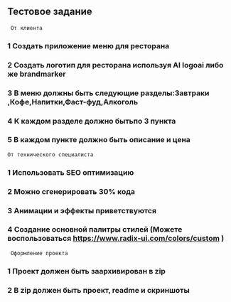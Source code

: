 ## Тестовое задание


`` От клиента``

### 1 Создать приложение меню для ресторана
### 2 Создать логотип для ресторана используя AI logoai либо же brandmarker
### 3 В меню должны быть следующие разделы:Завтраки ,Кофе,Напитки,Фаст-фуд,Алкоголь
### 4 К каждом разделе должно бытьпо 3 пункта
### 5 В каждом пункте должно быть описание и цена

`` От технического специалиста ``

### 1 Использовать SEO оптимизацию
### 2 Можно сгенерировать 30% кода
### 3 Анимации и эффекты приветствуются
### 4 Создание основной палитры стилей (Можете воспользоваться https://www.radix-ui.com/colors/custom )



`` Оформление проекта``

### 1  Проект должен быть заархивирован в zip
### 2  В zip должен быть проект, readme и скриншоты

